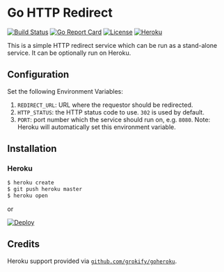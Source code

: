 # Go HTTP Redirect

[![Build Status][build-status-svg]][build-status-url]
[![Go Report Card][goreport-svg]][goreport-url]
[![License][license-svg]][license-url]
[![Heroku][heroku-svg]][heroku-url]

This is a simple HTTP redirect service which can be run as a stand-alone service. It can be optionally run on Heroku.

## Configuration

Set the following Environment Variables:

1. `REDIRECT_URL`: URL where the requestor should be redirected.
1. `HTTP_STATUS`: the HTTP status code to use. `302` is used by default.
1. `PORT`: port number which the service should run on, e.g. `8080`. Note: Heroku will automatically set this environment variable.

## Installation

### Heroku

```sh
$ heroku create
$ git push heroku master
$ heroku open
```
or

[![Deploy](https://www.herokucdn.com/deploy/button.svg)](https://heroku.com/deploy)

## Credits

Heroku support provided via [`github.com/grokify/goheroku`](https://github.com/grokify/goheroku).

 [build-status-svg]: https://github.com/grokify/go-http-redirect/workflows/go%20build/badge.svg
 [build-status-url]: https://github.com/grokify/go-http-redirect/actions
 [goreport-svg]: https://goreportcard.com/badge/github.com/grokify/go-http-redirect
 [goreport-url]: https://goreportcard.com/report/github.com/grokify/go-http-redirect
 [docs-godoc-svg]: https://pkg.go.dev/badge/github.com/grokify/go-http-redirect
 [docs-godoc-url]: https://pkg.go.dev/github.com/grokify/go-http-redirect
 [license-svg]: https://img.shields.io/badge/license-MIT-blue.svg
 [license-url]: https://github.com/grokify/go-http-redirect/blob/master/LICENSE
 [heroku-svg]: https://img.shields.io/badge/%E2%86%91_deploy-Heroku-7056bf.svg?style=flat
 [heroku-url]: https://heroku.com/deploy
